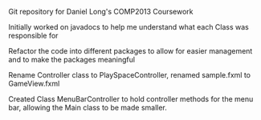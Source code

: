 Git repository for Daniel Long's COMP2013 Coursework

Initially worked on javadocs to help me understand what each Class was responsible for

Refactor the code into different packages to allow for easier management and to make the packages meaningful

Rename Controller class to PlaySpaceController, renamed sample.fxml to GameView.fxml

Created Class MenuBarController to hold controller methods for the menu bar, allowing the Main class to be made smaller.